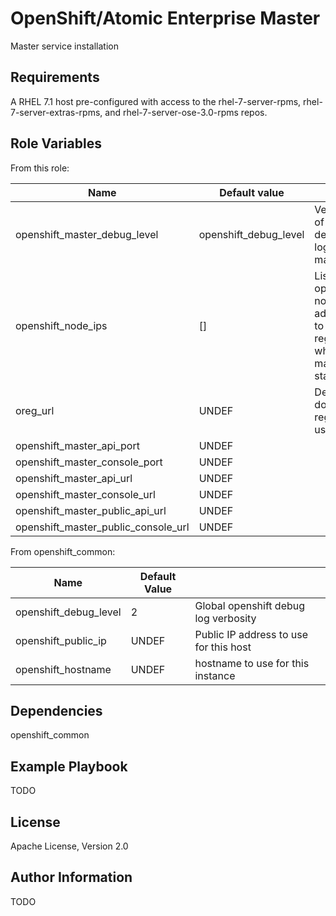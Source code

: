 OpenShift/Atomic Enterprise Master
==================================

Master service installation

Requirements
------------

A RHEL 7.1 host pre-configured with access to the rhel-7-server-rpms,
rhel-7-server-extras-rpms, and rhel-7-server-ose-3.0-rpms repos.

Role Variables
--------------

From this role:

| Name                                | Default value         |                                                  |
|-------------------------------------|-----------------------|--------------------------------------------------|
| openshift_master_debug_level        | openshift_debug_level | Verbosity of the debug logs for master |
| openshift_node_ips                  | []                    | List of the openshift node ip addresses to pre-register when master starts up |
| oreg_url                            | UNDEF                 | Default docker registry to use |
| openshift_master_api_port           | UNDEF                 | |
| openshift_master_console_port       | UNDEF                 | |
| openshift_master_api_url            | UNDEF                 | |
| openshift_master_console_url        | UNDEF                 | |
| openshift_master_public_api_url     | UNDEF                 | |
| openshift_master_public_console_url | UNDEF                 | |

From openshift_common:

| Name                          | Default Value  |                                        |
|-------------------------------|----------------|----------------------------------------|
| openshift_debug_level         | 2              | Global openshift debug log verbosity   |
| openshift_public_ip           | UNDEF          | Public IP address to use for this host |
| openshift_hostname            | UNDEF          | hostname to use for this instance      |

Dependencies
------------

openshift_common

Example Playbook
----------------

TODO

License
-------

Apache License, Version 2.0

Author Information
------------------

TODO
